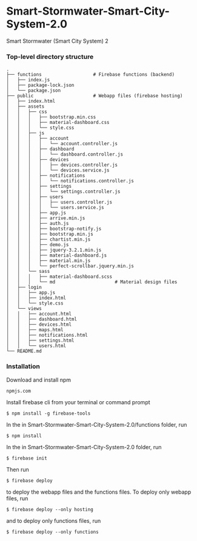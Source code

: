 # Smart-Stormwater-Smart-City-System-2.0
Smart Stormwater (Smart City System) 2

### Top-level directory structure
    .
    ├── functions                   # Firebase functions (backend)
    │   ├── index.js
    │   ├── package-lock.json
    │   └── package.json
    ├── public                      # Webapp files (firebase hosting)
    │   ├── index.html
    │   ├── assets
    │   │   ├── css
    │   │   │   ├── bootstrap.min.css
    │   │   │   ├── material-dashboard.css
    │   │   │   └── style.css
    │   │   ├── js
    │   │   │   ├── account
    │   │   │   │   └── account.controller.js
    │   │   │   ├── dashboard
    │   │   │   │   └── dashboard.controller.js
    │   │   │   ├── devices
    │   │   │   │   ├── devices.controller.js
    │   │   │   │   └── devices.service.js
    │   │   │   ├── notifications
    │   │   │   │   └── notifications.controller.js
    │   │   │   ├── settings
    │   │   │   │   └── settings.controller.js
    │   │   │   ├── users
    │   │   │   │   ├── users.controller.js    
    │   │   │   │   └── users.service.js
    │   │   │   ├── app.js
    │   │   │   ├── arrive.min.js
    │   │   │   ├── auth.js
    │   │   │   ├── bootstrap-notify.js
    │   │   │   ├── bootstrap.min.js
    │   │   │   ├── chartist.min.js
    │   │   │   ├── demo.js
    │   │   │   ├── jquery-3.2.1.min.js
    │   │   │   ├── material-dashboard.js
    │   │   │   ├── material.min.js
    │   │   │   └── perfect-scrollbar.jquery.min.js
    │   │   └── sass
    │   │   │   ├── material-dashboard.scss
    │   │   │   └── md                      # Material design files
    │   ├── login
    │   │   ├── app.js
    │   │   ├── index.html
    │   │   └── style.css
    │   └── views
    │   │   ├── account.html
    │   │   ├── dashboard.html
    │   │   ├── devices.html
    │   │   ├── maps.html
    │   │   ├── notifications.html
    │   │   ├── settings.html
    │   │   └── users.html
    └── README.md
    
### Installation

Download and install npm
```
npmjs.com
```
Install firebase cli from your terminal or command prompt
```
$ npm install -g firebase-tools
```
In the in Smart-Stormwater-Smart-City-System-2.0/functions folder, run
```
$ npm install
```
In the in Smart-Stormwater-Smart-City-System-2.0 folder, run
```
$ firebase init
```
Then run
```
$ firebase deploy
```
to deploy the webapp files and the functions files.  To deploy only webapp files, run
```
$ firebase deploy --only hosting
```
and to deploy only functions files, run
```
$ firebase deploy --only functions
```

